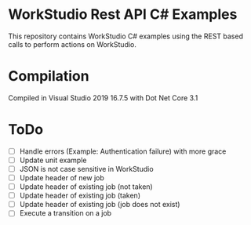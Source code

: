 # WorkStudio Rest API C# Examples

This repository contains WorkStudio C# examples using the REST based calls to perform actions on WorkStudio.


# Compilation

Compiled in Visual Studio 2019 16.7.5 with Dot Net Core 3.1


# ToDo

- [ ] Handle errors (Example: Authentication failure) with more grace
- [ ] Update unit example
- [ ] JSON is not case sensitive in WorkStudio
- [ ] Update header of new job
- [ ] Update header of existing job (not taken)
- [ ] Update header of existing job (taken)
- [ ] Update header of existing job (job does not exist)
- [ ] Execute a transition on a job
